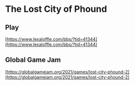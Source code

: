 # The Lost City of Phound

## Play

[https://www.lexaloffle.com/bbs/?tid=41344](https://www.lexaloffle.com/bbs/?tid=41344)

## Global Game Jam

[https://globalgamejam.org/2021/games/lost-city-phound-2](https://globalgamejam.org/2021/games/lost-city-phound-2)
